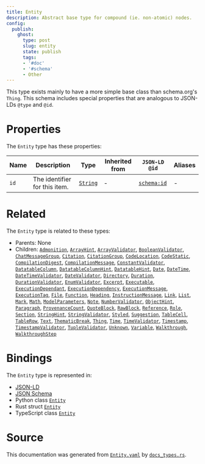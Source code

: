 ```yaml
---
title: Entity
description: Abstract base type for compound (ie. non-atomic) nodes.
config:
  publish:
    ghost:
      type: post
      slug: entity
      state: publish
      tags:
      - '#doc'
      - '#schema'
      - Other
---
```


This type exists mainly to have a more simple base class than schema.org's `Thing`.
This schema includes special properties that are analogous to JSON-LDs `@type` and `@id`.


# Properties

The `Entity` type has these properties:

| Name | Description                   | Type                                                               | Inherited from | `JSON-LD @id`                        | Aliases |
| ---- | ----------------------------- | ------------------------------------------------------------------ | -------------- | ------------------------------------ | ------- |
| `id` | The identifier for this item. | [`String`](https://stencila.ghost.io/docs/reference/schema/string) | -              | [`schema:id`](https://schema.org/id) | -       |

# Related

The `Entity` type is related to these types:

- Parents: None
- Children: [`Admonition`](https://stencila.ghost.io/docs/reference/schema/admonition), [`ArrayHint`](https://stencila.ghost.io/docs/reference/schema/array-hint), [`ArrayValidator`](https://stencila.ghost.io/docs/reference/schema/array-validator), [`BooleanValidator`](https://stencila.ghost.io/docs/reference/schema/boolean-validator), [`ChatMessageGroup`](https://stencila.ghost.io/docs/reference/schema/chat-message-group), [`Citation`](https://stencila.ghost.io/docs/reference/schema/citation), [`CitationGroup`](https://stencila.ghost.io/docs/reference/schema/citation-group), [`CodeLocation`](https://stencila.ghost.io/docs/reference/schema/code-location), [`CodeStatic`](https://stencila.ghost.io/docs/reference/schema/code-static), [`CompilationDigest`](https://stencila.ghost.io/docs/reference/schema/compilation-digest), [`CompilationMessage`](https://stencila.ghost.io/docs/reference/schema/compilation-message), [`ConstantValidator`](https://stencila.ghost.io/docs/reference/schema/constant-validator), [`DatatableColumn`](https://stencila.ghost.io/docs/reference/schema/datatable-column), [`DatatableColumnHint`](https://stencila.ghost.io/docs/reference/schema/datatable-column-hint), [`DatatableHint`](https://stencila.ghost.io/docs/reference/schema/datatable-hint), [`Date`](https://stencila.ghost.io/docs/reference/schema/date), [`DateTime`](https://stencila.ghost.io/docs/reference/schema/date-time), [`DateTimeValidator`](https://stencila.ghost.io/docs/reference/schema/date-time-validator), [`DateValidator`](https://stencila.ghost.io/docs/reference/schema/date-validator), [`Directory`](https://stencila.ghost.io/docs/reference/schema/directory), [`Duration`](https://stencila.ghost.io/docs/reference/schema/duration), [`DurationValidator`](https://stencila.ghost.io/docs/reference/schema/duration-validator), [`EnumValidator`](https://stencila.ghost.io/docs/reference/schema/enum-validator), [`Excerpt`](https://stencila.ghost.io/docs/reference/schema/excerpt), [`Executable`](https://stencila.ghost.io/docs/reference/schema/executable), [`ExecutionDependant`](https://stencila.ghost.io/docs/reference/schema/execution-dependant), [`ExecutionDependency`](https://stencila.ghost.io/docs/reference/schema/execution-dependency), [`ExecutionMessage`](https://stencila.ghost.io/docs/reference/schema/execution-message), [`ExecutionTag`](https://stencila.ghost.io/docs/reference/schema/execution-tag), [`File`](https://stencila.ghost.io/docs/reference/schema/file), [`Function`](https://stencila.ghost.io/docs/reference/schema/function), [`Heading`](https://stencila.ghost.io/docs/reference/schema/heading), [`InstructionMessage`](https://stencila.ghost.io/docs/reference/schema/instruction-message), [`Link`](https://stencila.ghost.io/docs/reference/schema/link), [`List`](https://stencila.ghost.io/docs/reference/schema/list), [`Mark`](https://stencila.ghost.io/docs/reference/schema/mark), [`Math`](https://stencila.ghost.io/docs/reference/schema/math), [`ModelParameters`](https://stencila.ghost.io/docs/reference/schema/model-parameters), [`Note`](https://stencila.ghost.io/docs/reference/schema/note), [`NumberValidator`](https://stencila.ghost.io/docs/reference/schema/number-validator), [`ObjectHint`](https://stencila.ghost.io/docs/reference/schema/object-hint), [`Paragraph`](https://stencila.ghost.io/docs/reference/schema/paragraph), [`ProvenanceCount`](https://stencila.ghost.io/docs/reference/schema/provenance-count), [`QuoteBlock`](https://stencila.ghost.io/docs/reference/schema/quote-block), [`RawBlock`](https://stencila.ghost.io/docs/reference/schema/raw-block), [`Reference`](https://stencila.ghost.io/docs/reference/schema/reference), [`Role`](https://stencila.ghost.io/docs/reference/schema/role), [`Section`](https://stencila.ghost.io/docs/reference/schema/section), [`StringHint`](https://stencila.ghost.io/docs/reference/schema/string-hint), [`StringValidator`](https://stencila.ghost.io/docs/reference/schema/string-validator), [`Styled`](https://stencila.ghost.io/docs/reference/schema/styled), [`Suggestion`](https://stencila.ghost.io/docs/reference/schema/suggestion), [`TableCell`](https://stencila.ghost.io/docs/reference/schema/table-cell), [`TableRow`](https://stencila.ghost.io/docs/reference/schema/table-row), [`Text`](https://stencila.ghost.io/docs/reference/schema/text), [`ThematicBreak`](https://stencila.ghost.io/docs/reference/schema/thematic-break), [`Thing`](https://stencila.ghost.io/docs/reference/schema/thing), [`Time`](https://stencila.ghost.io/docs/reference/schema/time), [`TimeValidator`](https://stencila.ghost.io/docs/reference/schema/time-validator), [`Timestamp`](https://stencila.ghost.io/docs/reference/schema/timestamp), [`TimestampValidator`](https://stencila.ghost.io/docs/reference/schema/timestamp-validator), [`TupleValidator`](https://stencila.ghost.io/docs/reference/schema/tuple-validator), [`Unknown`](https://stencila.ghost.io/docs/reference/schema/unknown), [`Variable`](https://stencila.ghost.io/docs/reference/schema/variable), [`Walkthrough`](https://stencila.ghost.io/docs/reference/schema/walkthrough), [`WalkthroughStep`](https://stencila.ghost.io/docs/reference/schema/walkthrough-step)

# Bindings

The `Entity` type is represented in:

- [JSON-LD](https://stencila.org/Entity.jsonld)
- [JSON Schema](https://stencila.org/Entity.schema.json)
- Python class [`Entity`](https://github.com/stencila/stencila/blob/main/python/python/stencila/types/entity.py)
- Rust struct [`Entity`](https://github.com/stencila/stencila/blob/main/rust/schema/src/types/entity.rs)
- TypeScript class [`Entity`](https://github.com/stencila/stencila/blob/main/ts/src/types/Entity.ts)

# Source

This documentation was generated from [`Entity.yaml`](https://github.com/stencila/stencila/blob/main/schema/Entity.yaml) by [`docs_types.rs`](https://github.com/stencila/stencila/blob/main/rust/schema-gen/src/docs_types.rs).
